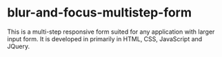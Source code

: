 # blur-and-focus-multistep-form
This is a multi-step responsive form suited for any application with larger input form. It is developed in primarily in HTML, CSS, JavaScript and JQuery.
